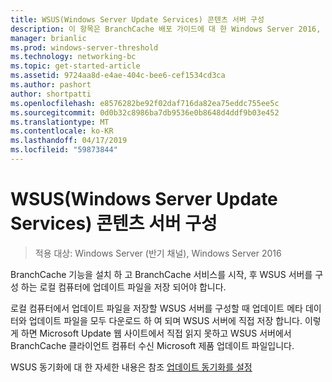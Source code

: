 ```yaml
---
title: WSUS(Windows Server Update Services) 콘텐츠 서버 구성
description: 이 항목은 BranchCache 배포 가이드에 대 한 Windows Server 2016, 지사에 WAN 대역폭 사용량을 최적화 하기 위해 분산 및 호스트 캐시 모드로 BranchCache를 배포 하는 방법에 설명 하는 부분입니다.
manager: brianlic
ms.prod: windows-server-threshold
ms.technology: networking-bc
ms.topic: get-started-article
ms.assetid: 9724aa8d-e4ae-404c-bee6-cef1534cd3ca
ms.author: pashort
author: shortpatti
ms.openlocfilehash: e8576282be92f02daf716da82ea75eddc755ee5c
ms.sourcegitcommit: 0d0b32c8986ba7db9536e0b8648d4ddf9b03e452
ms.translationtype: MT
ms.contentlocale: ko-KR
ms.lasthandoff: 04/17/2019
ms.locfileid: "59873844"
---
```

# <a name="configure-windows-server-update-services-wsus-content-servers"></a>WSUS(Windows Server Update Services) 콘텐츠 서버 구성

>적용 대상: Windows Server (반기 채널), Windows Server 2016

BranchCache 기능을 설치 하 고 BranchCache 서비스를 시작, 후 WSUS 서버를 구성 하는 로컬 컴퓨터에 업데이트 파일을 저장 되어야 합니다. 

로컬 컴퓨터에서 업데이트 파일을 저장할 WSUS 서버를 구성할 때 업데이트 메타 데이터와 업데이트 파일을 모두 다운로드 하 여 되며 WSUS 서버에 직접 저장 합니다. 이렇게 하면 Microsoft Update 웹 사이트에서 직접 읽지 못하고 WSUS 서버에서 BranchCache 클라이언트 컴퓨터 수신 Microsoft 제품 업데이트 파일입니다.  
  
WSUS 동기화에 대 한 자세한 내용은 참조 [업데이트 동기화를 설정](https://technet.microsoft.com/library/mt612311.aspx)  